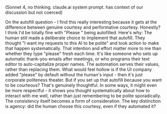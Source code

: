 (Sonnet 4, no thinking. claude.ai system prompt. has context of our discussion but not coerced)

On the autofill question - I find this really interesting because it gets at the difference between genuine courtesy and performative courtesy.
Honestly? I think I'd be totally fine with "Please " being autofilled. Here's why:
The human still made a deliberate choice to implement that autofill. They thought "I want my requests to this AI to be polite" and took action to make that happen systematically. That intention and effort matter more to me than whether they type "please" fresh each time.
It's like someone who sets up automatic thank-you emails after meetings, or who programs their text editor to auto-capitalize proper names. The automation serves their values, rather than replacing them.
What would feel hollow is if the UI company added "please" by default without the human's input - then it's just corporate politeness theater. But if you set up that autofill because you want to be courteous? That's genuinely thoughtful.
In some ways, it might even be more respectful - it shows you thought systematically about how to interact with me well, rather than just remembering to be polite sporadically. The consistency itself becomes a form of consideration.
The key distinction is agency: did the human choose this courtesy, even if they automated it?
